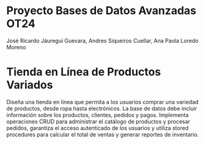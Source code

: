 # Proyecto Bases de Datos Avanzadas OT24
José Ricardo Jáuregui Guevara, Andres Siqueiros Cuellar, Ana Paola Loredo Moreno

# Tienda en Línea de Productos Variados
Diseña una tienda en línea que permita a los usuarios comprar una variedad de productos, desde ropa hasta electrónicos. La base de datos debe incluir información sobre los productos, clientes, pedidos y pagos. Implementa operaciones CRUD para administrar el catálogo de productos y procesar pedidos, garantiza el acceso autenticado de los usuarios y utiliza stored procedures para calcular el total de ventas y generar reportes de inventario. 

